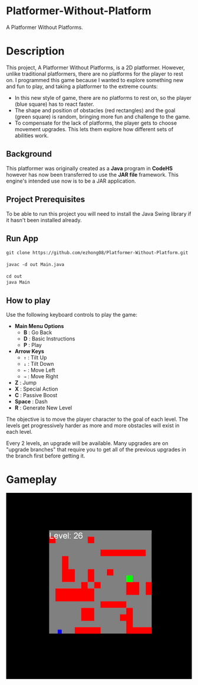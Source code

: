 # Platformer-Without-Platform
A Platformer Without Platforms.



# Description
This project, A Platformer Without Platforms, is a 2D platformer. However, unlike traditional platformers, there are no platforms for the player to rest on. I programmed this game because I wanted to explore something new and fun to play, and taking a platformer to the extreme counts:
-	In this new style of game, there are no platforms to rest on, so the player (blue square) has to react faster.
-	The shape and position of obstacles (red rectangles) and the goal (green square) is random, bringing more fun and challenge to the game.
-	To compensate for the lack of platforms, the player gets to choose movement upgrades. This lets them explore how different sets of abilities work.

## Background

This platformer was originally created as a **Java** program in **CodeHS** however has now been transferred to use the **JAR file** framework. This engine's intended use now is to be a JAR application.

## Project Prerequisites

To be able to run this project you will need to install the Java Swing library if it hasn't been installed already.

## Run App
    
    git clone https://github.com/ezhong08/Platformer-Without-Platform.git

    javac -d out Main.java

    cd out
    java Main

## How to play

Use the following keyboard controls to play the game:

- **Main Menu Options**
  - **B** : Go Back
  - **D** : Basic Instructions
  - **P** : Play
- **Arrow Keys**
  - `↑` : Tilt Up
  - `↓` : Tilt Down
  - `←` : Move Left
  - `→` : Move Right
- **Z** : Jump
- **X** : Special Action
- **C** : Passive Boost
- **Space** : Dash
- **R** : Generate New Level

The objective is to move the player character to the goal of each level. The levels get progressively harder as more and more obstacles will exist in each level.

Every 2 levels, an upgrade will be available. Many upgrades are on "upgrade branches" that require you to get all of the previous upgrades in the branch first before getting it.


# Gameplay

![Demo](assets/PlatformerVideo.gif)